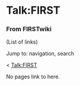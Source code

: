 # Talk:FIRST

### From FIRSTwiki

(List of links)

Jump to: navigation, search

&lt; [Talk:FIRST](/index.php?title=Talk:FIRST&redirect=no "Talk:FIRST" )  

No pages link to here.

